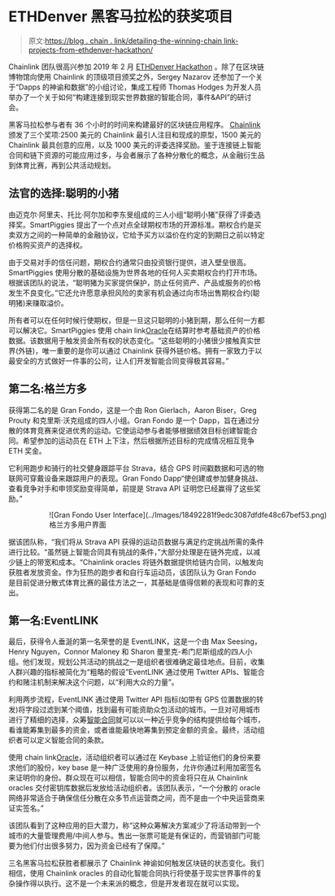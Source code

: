 # ETHDenver 黑客马拉松的获奖项目

> 原文:[https://blog . chain . link/detailing-the-winning-chain link-projects-from-ethdenver-hackathon/](https://blog.chain.link/detailing-the-winning-chainlink-projects-from-ethdenver-hackathon/)

Chainlink 团队很高兴参加 2019 年 2 月 [ETHDenver Hackathon](https://www.ethdenver.com/) 。除了在区块链博物馆向使用 Chainlink 的顶级项目颁奖之外，Sergey Nazarov 还参加了一个关于“Dapps 的神谕和数据”的小组讨论，集成工程师 Thomas Hodges 为开发人员举办了一个关于如何“构建连接到现实世界数据的智能合同，事件&API”的研讨会。

黑客马拉松参与者有 36 个小时的时间来构建最好的区块链应用程序。 [Chainlink](https://chain.link/) 颁发了三个奖项:2500 美元的 Chainlink 最引人注目和现成的原型，1500 美元的 Chainlink 最具创意的应用，以及 1000 美元的评委选择奖励。鉴于连接链上智能合同和链下资源的可能应用过多，与会者展示了各种分散化的概念，从金融衍生品到体育比赛，再到公共活动规划。

## 法官的选择:聪明的小猪

由迈克尔·阿里夫、托比·阿尔加和李东旻组成的三人小组“聪明小猪”获得了评委选择奖。SmartPiggies 提出了一个点对点全球期权市场的开源标准。期权合约是买卖双方之间的一种简单的金融协议，它给予买方以溢价在约定的到期日之前以特定价格购买资产的选择权。

由于交易对手的信任问题，期权合约通常只由投资银行提供，进入壁垒很高。SmartPiggies 使用分散的基础设施为世界各地的任何人买卖期权合约打开市场。根据该团队的说法，“聪明猪为买家提供保护，防止任何资产、产品或服务的价格发生不良变化。”它还允许愿意承担风险的卖家有机会通过向市场出售期权合约(聪明猪)来赚取溢价。

所有者可以在任何时候行使期权，但是一旦这只聪明的小猪到期，那么任何一方都可以解决它。SmartPiggies 使用 chain link[Oracle](https://blog.chain.link/what-is-the-blockchain-oracle-problem/)在结算时参考基础资产的价格数据。该数据用于触发资金所有权的状态变化。“这些聪明的小猪很少接触真实世界(外链)，唯一重要的是你可以通过 Chainlink 获得外链价格。拥有一家致力于以最安全的方式做好一件事的公司，让人们开发智能合同变得极其容易。”

## 第二名:格兰方多

获得第二名的是 Gran Fondo，这是一个由 Ron Gierlach，Aaron Biser，Greg Prouty 和克里斯·沃克组成的四人小组。Gran Fondo 是一个 Dapp，旨在通过分散的体育竞赛来促进优秀的运动。它使运动参与者能够根据绩效目标创建智能合同。希望参加的运动员在 ETH 上下注，然后根据所述目标的完成情况相互竞争 ETH 奖金。

它利用跑步和骑行的社交健身跟踪平台 Strava，结合 GPS 时间戳数据和可选的物联网可穿戴设备来跟踪用户的表现。Gran Fondo Dapp“使创建或参加健身挑战、查看竞争对手和申领奖励变得简单，前提是 Strava API 证明您已经赢得了这些奖励。”

<figure class="kg-card kg-image-card kg-card-hascaption">

<figure id="attachment_468" aria-describedby="caption-attachment-468" style="width: 1600px" class="wp-caption alignnone">![Gran Fondo User Interface](../Images/18492281f9edc3087dfdfe48c67bef53.png)

<figcaption id="caption-attachment-468" class="wp-caption-text">格兰方多用户界面</figcaption>

</figure>

</figure>

据该团队称，“我们将从 Strava API 获得的运动员数据与满足约定挑战所需的条件进行比较。“虽然链上智能合同具有挑战的条件，”大部分处理是在链外完成，以减少链上的带宽和成本。“Chainlink oracles 将链外数据提供给链内合同，以触发向获胜者发放资金。作为狂热的跑步者和自行车运动员，该团队认为 Gran Fondo 是目前促进分散式体育比赛的最佳方法之一，其基础是值得信赖的表现和可靠的支出。

## 第一名:EventLINK

最后，获得令人垂涎的第一名荣誉的是 EventLINK，这是一个由 Max Seesing，Henry Nguyen，Connor Maloney 和 Sharon 曼里克-希门尼斯组成的四人小组。他们发现，规划公共活动的挑战之一是组织者很难确定最佳地点。目前，收集人群兴趣的指标被简化为“粗略的假设”EventLINK 通过使用 Twitter APIs、智能合约和赌注机制来解决这个问题，以“利用大众的力量”。

利用两步流程，EventLINK 通过使用 Twitter API 指标(如带有 GPS 位置数据的转发)将字段过滤到某个阈值，找到最有可能资助众包活动的城市。一旦对可用城市进行了精细的选择，众筹[智能合同](https://chain.link/education/smart-contracts)就可以以一种近乎竞争的结构提供给每个城市，看谁能筹集到最多的资金，或者谁能最快地筹集到预定金额的资金。最终，活动组织者可以定义智能合同的条款。

使用 chain link[Oracle](https://chain.link/education/blockchain-oracles)，活动组织者可以通过在 Keybase 上验证他们的身份来要求他们的股份，key base 是一种广泛使用的身份服务，允许你通过利用加密签名来证明你的身份。群众现在可以相信，智能合同中的资金将只在从 Chainlink oracles 交付密钥库数据后发放给活动组织者。该团队表示，“一个分散的 oracle 网络非常适合于确保信任分散在众多节点运营商之间，而不是由一个中央运营商来证实签名。”

该团队看到了这种应用的巨大潜力，称“这种众筹解决方案减少了将活动带到一个城市的大量管理费用/中间人参与。售出一张票可能是有保证的，而营销部门可能要为他们付出很多努力，因为资金已经有了保障。”

三名黑客马拉松获胜者都展示了 Chainlink 神谕如何触发区块链的状态变化。我们相信，使用 Chainlink oracles 的自动化智能合同执行将使基于现实世界事件的复杂操作得以执行。这不是一个未来派的概念，但是开发者现在就可以实现。